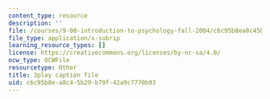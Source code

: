 ```yaml
---
content_type: resource
description: ''
file: /courses/9-00-introduction-to-psychology-fall-2004/c6c95b8ea8c45b29b79f42a9c7770b03_10495.vtt
file_type: application/x-subrip
learning_resource_types: []
license: https://creativecommons.org/licenses/by-nc-sa/4.0/
ocw_type: OCWFile
resourcetype: Other
title: 3play caption file
uid: c6c95b8e-a8c4-5b29-b79f-42a9c7770b03
---
```

